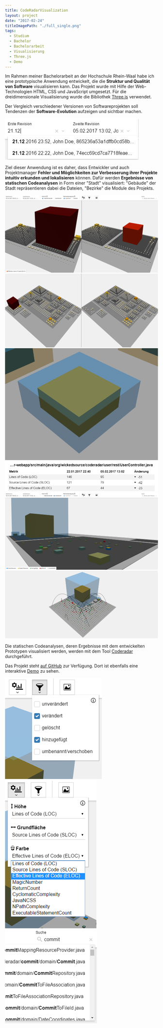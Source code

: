 ```yaml
---
title: CodeRadarVisualization
layout: project
date: "2017-02-24"
titleImagePath: "./full_single.png"
tags:
  - Studium
  - Bachelor
  - Bachelorarbeit
  - Visualisierung
  - Three.js
  - Demo
---
```

Im Rahmen meiner Bachelorarbeit an der Hochschule Rhein-Waal habe ich eine prototypische Anwendung entwickelt, die die **Struktur und Qualität von Software** visualisieren kann. Das Projekt wurde mit Hilfe der Web-Technologien HTML, CSS und JavaScript umgesetzt. Für die dreidimensionale Visualisierung wurde die Bibliothek <a href="https://threejs.org/" target="_blank">Three.js</a> verwendet.

Der Vergleich verschiedener Versionen von Softwareprojekten soll Tendenzen der **Software-Evolution** aufzeigen und sichtbar machen.

<image-with-lightbox>
    <img src="./coderadar_6.jpg"/>
</image-with-lightbox>

Ziel dieser Anwendung ist es daher, dass Entwickler und auch Projektmanager **Fehler und Möglichkeiten zur Verbesserung ihrer Projekte intuitiv erkunden und lokalisieren** können. Dafür werden **Ergebnisse von statischen Codeanalysen** in Form einer "Stadt" visualisiert: "Gebäude" der Stadt repräsentieren dabei die Dateien, "Bezirke" die Module des Projekts.

<image-gallery>
    <img src="./full_single.png"/>
    <img src="./coderadar_1.png"/>
    <img src="./comparison.png"/>
    <img src="./full_merged.png"/>
    <img src="./coderadar_2.png"/>
</image-gallery>

Die statischen Codeanalysen, deren Ergebnisse mit dem entwickelten Prototypen visualisiert werden, werden mit dem Tool <a href="https://github.com/reflectoring/coderadar" target="_blank">Coderadar</a> durchgeführt.

Das Projekt steht <a href="https://github.com/pschild/CodeRadarVisualization" target="_blank">auf GitHub</a> zur Verfügung. Dort ist ebenfalls eine interaktive <a href="https://pschild.github.io/CodeRadarVisualization/" target="_blank">Demo</a> zu sehen.

<media-slider>
    <img src="./coderadar_3.png"/>
    <img src="./coderadar_4.png"/>
    <img src="./coderadar_5.png"/>
</media-slider>